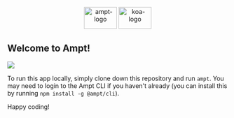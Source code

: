 <p align="center">
    <img src="https://ampt.dev/public/templates/ampt-api.svg" alt="ampt-logo" width="75"  height="50"/>
    <img src="https://ampt.dev/public/templates/koa.svg" alt="koa-logo" width="75" height="50""/>
</p>

## Welcome to Ampt!

[<img src="https://getampt.com/button"/>](https://ampt.dev/start?template=koa)

To run this app locally, simply clone down this repository and run `ampt`. You may need to login to the Ampt CLI if you haven't already (you can install this by running `npm install -g @ampt/cli`).

Happy coding!
